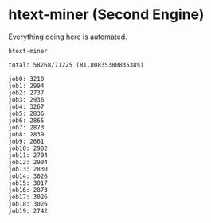 # htext-miner (Second Engine)

Everything doing here is automated.

```
htext-miner

total: 58268/71225 (81.8083538083538%)

job0: 3210
job1: 2994
job2: 2737
job3: 2936
job4: 3267
job5: 2836
job6: 2865
job7: 2873
job8: 2839
job9: 2661
job10: 2902
job11: 2704
job12: 2904
job13: 2830
job14: 3026
job15: 3017
job16: 2873
job17: 3026
job18: 3026
job19: 2742
```